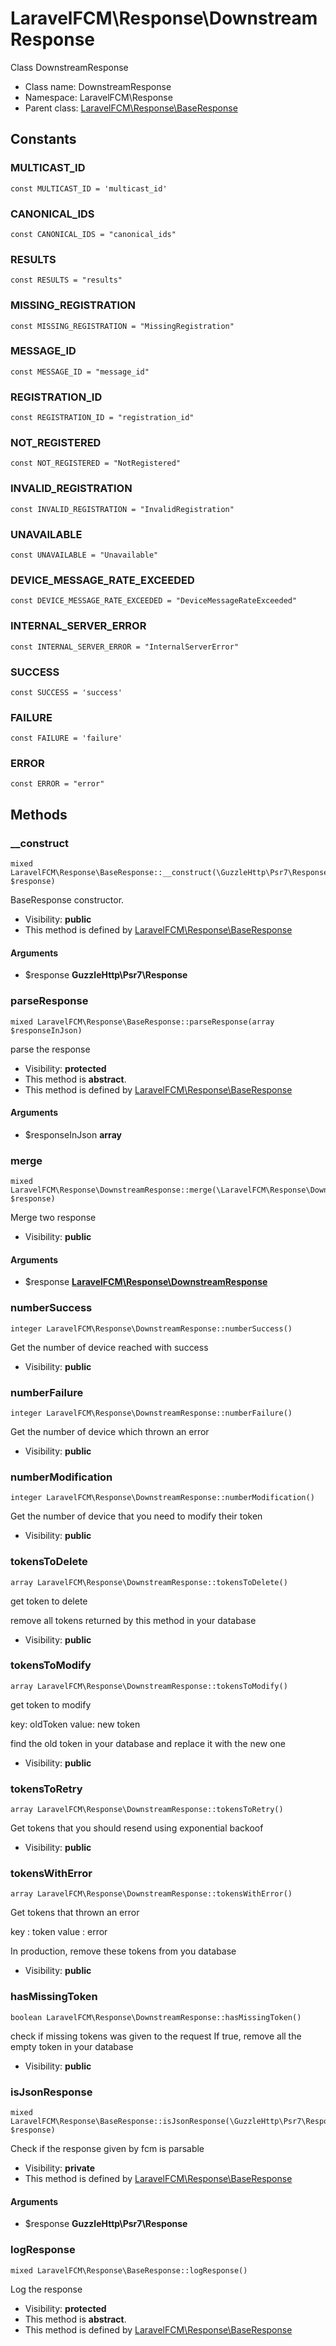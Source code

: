 LaravelFCM\Response\DownstreamResponse
===============

Class DownstreamResponse




* Class name: DownstreamResponse
* Namespace: LaravelFCM\Response
* Parent class: [LaravelFCM\Response\BaseResponse](LaravelFCM-Response-BaseResponse.md)



Constants
----------


### MULTICAST_ID

    const MULTICAST_ID = 'multicast_id'





### CANONICAL_IDS

    const CANONICAL_IDS = "canonical_ids"





### RESULTS

    const RESULTS = "results"





### MISSING_REGISTRATION

    const MISSING_REGISTRATION = "MissingRegistration"





### MESSAGE_ID

    const MESSAGE_ID = "message_id"





### REGISTRATION_ID

    const REGISTRATION_ID = "registration_id"





### NOT_REGISTERED

    const NOT_REGISTERED = "NotRegistered"





### INVALID_REGISTRATION

    const INVALID_REGISTRATION = "InvalidRegistration"





### UNAVAILABLE

    const UNAVAILABLE = "Unavailable"





### DEVICE_MESSAGE_RATE_EXCEEDED

    const DEVICE_MESSAGE_RATE_EXCEEDED = "DeviceMessageRateExceeded"





### INTERNAL_SERVER_ERROR

    const INTERNAL_SERVER_ERROR = "InternalServerError"





### SUCCESS

    const SUCCESS = 'success'





### FAILURE

    const FAILURE = 'failure'





### ERROR

    const ERROR = "error"







Methods
-------


### __construct

    mixed LaravelFCM\Response\BaseResponse::__construct(\GuzzleHttp\Psr7\Response $response)

BaseResponse constructor.



* Visibility: **public**
* This method is defined by [LaravelFCM\Response\BaseResponse](LaravelFCM-Response-BaseResponse.md)


#### Arguments
* $response **GuzzleHttp\Psr7\Response**



### parseResponse

    mixed LaravelFCM\Response\BaseResponse::parseResponse(array $responseInJson)

parse the response



* Visibility: **protected**
* This method is **abstract**.
* This method is defined by [LaravelFCM\Response\BaseResponse](LaravelFCM-Response-BaseResponse.md)


#### Arguments
* $responseInJson **array**



### merge

    mixed LaravelFCM\Response\DownstreamResponse::merge(\LaravelFCM\Response\DownstreamResponse $response)

Merge two response



* Visibility: **public**


#### Arguments
* $response **[LaravelFCM\Response\DownstreamResponse](LaravelFCM-Response-DownstreamResponse.md)**



### numberSuccess

    integer LaravelFCM\Response\DownstreamResponse::numberSuccess()

Get the number of device reached with success



* Visibility: **public**




### numberFailure

    integer LaravelFCM\Response\DownstreamResponse::numberFailure()

Get the number of device which thrown an error



* Visibility: **public**




### numberModification

    integer LaravelFCM\Response\DownstreamResponse::numberModification()

Get the number of device that you need to modify their token



* Visibility: **public**




### tokensToDelete

    array LaravelFCM\Response\DownstreamResponse::tokensToDelete()

get token to delete

remove all tokens returned by this method in your database

* Visibility: **public**




### tokensToModify

    array LaravelFCM\Response\DownstreamResponse::tokensToModify()

get token to modify

key: oldToken
value: new token

find the old token in your database and replace it with the new one

* Visibility: **public**




### tokensToRetry

    array LaravelFCM\Response\DownstreamResponse::tokensToRetry()

Get tokens that you should resend using exponential backoof



* Visibility: **public**




### tokensWithError

    array LaravelFCM\Response\DownstreamResponse::tokensWithError()

Get tokens that thrown an error

key : token
value : error

In production, remove these tokens from you database

* Visibility: **public**




### hasMissingToken

    boolean LaravelFCM\Response\DownstreamResponse::hasMissingToken()

check if missing tokens was given to the request
If true, remove all the empty token in your database



* Visibility: **public**




### isJsonResponse

    mixed LaravelFCM\Response\BaseResponse::isJsonResponse(\GuzzleHttp\Psr7\Response $response)

Check if the response given by fcm is parsable



* Visibility: **private**
* This method is defined by [LaravelFCM\Response\BaseResponse](LaravelFCM-Response-BaseResponse.md)


#### Arguments
* $response **GuzzleHttp\Psr7\Response**



### logResponse

    mixed LaravelFCM\Response\BaseResponse::logResponse()

Log the response



* Visibility: **protected**
* This method is **abstract**.
* This method is defined by [LaravelFCM\Response\BaseResponse](LaravelFCM-Response-BaseResponse.md)



